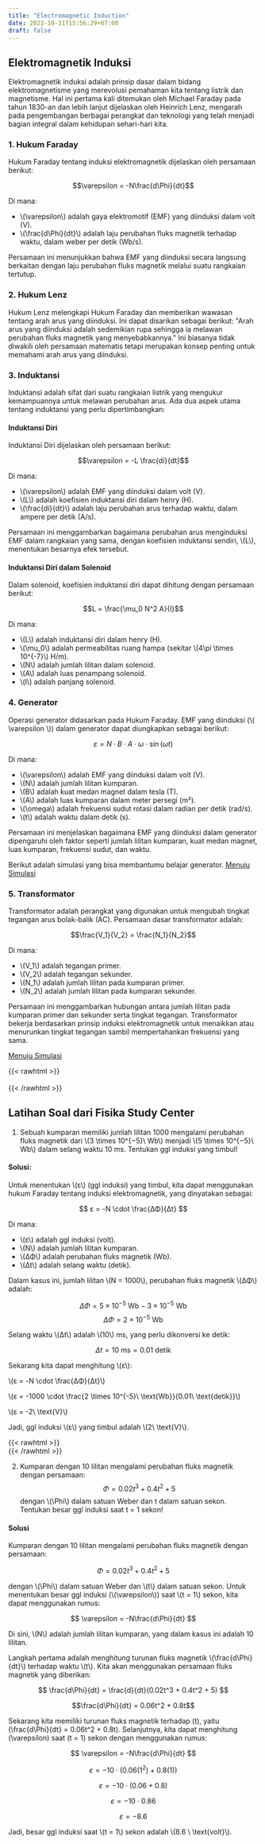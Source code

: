 ```yaml
---
title: "Electromagnetic Induction"
date: 2023-10-31T15:56:29+07:00
draft: false
---
```


## Elektromagnetik Induksi

Elektromagnetik induksi adalah prinsip dasar dalam bidang elektromagnetisme yang merevolusi pemahaman kita tentang listrik dan magnetisme. Hal ini pertama kali ditemukan oleh Michael Faraday pada tahun 1830-an dan lebih lanjut dijelaskan oleh Heinrich Lenz, mengarah pada pengembangan berbagai perangkat dan teknologi yang telah menjadi bagian integral dalam kehidupan sehari-hari kita.

### 1. Hukum Faraday

Hukum Faraday tentang induksi elektromagnetik dijelaskan oleh persamaan berikut:

$$\varepsilon = -N\frac{d\Phi}{dt}$$

Di mana:
- \\(\varepsilon\\) adalah gaya elektromotif (EMF) yang diinduksi dalam volt (V).
- \\(\frac{d\Phi}{dt}\\) adalah laju perubahan fluks magnetik terhadap waktu, dalam weber per detik (Wb/s).

Persamaan ini menunjukkan bahwa EMF yang diinduksi secara langsung berkaitan dengan laju perubahan fluks magnetik melalui suatu rangkaian tertutup.

### 2. Hukum Lenz

Hukum Lenz melengkapi Hukum Faraday dan memberikan wawasan tentang arah arus yang diinduksi. Ini dapat disarikan sebagai berikut: "Arah arus yang diinduksi adalah sedemikian rupa sehingga ia melawan perubahan fluks magnetik yang menyebabkannya." Ini biasanya tidak diwakili oleh persamaan matematis tetapi merupakan konsep penting untuk memahami arah arus yang diinduksi.

### 3. Induktansi

Induktansi adalah sifat dari suatu rangkaian listrik yang mengukur kemampuannya untuk melawan perubahan arus. Ada dua aspek utama tentang induktansi yang perlu dipertimbangkan:

#### Induktansi Diri

Induktansi Diri dijelaskan oleh persamaan berikut:

$$\varepsilon = -L \frac{di}{dt}$$

Di mana:
- \\(\varepsilon\\) adalah EMF yang diinduksi dalam volt (V).
- \\(L\\) adalah koefisien induktansi diri dalam henry (H).
- \\(\frac{di}{dt}\\) adalah laju perubahan arus terhadap waktu, dalam ampere per detik (A/s).

Persamaan ini menggambarkan bagaimana perubahan arus menginduksi EMF dalam rangkaian yang sama, dengan koefisien induktansi sendiri, \\(L\\), menentukan besarnya efek tersebut.

#### Induktansi Diri dalam Solenoid

Dalam solenoid, koefisien induktansi diri dapat dihitung dengan persamaan berikut:

$$L = \frac{\mu_0 N^2 A}{l}$$

Di mana:
- \\(L\\) adalah induktansi diri dalam henry (H).
- \\(\mu_0\\) adalah permeabilitas ruang hampa (sekitar \\(4\pi \times 10^{-7}\\) H/m).
- \\(N\\) adalah jumlah lilitan dalam solenoid.
- \\(A\\) adalah luas penampang solenoid.
- \\(l\\) adalah panjang solenoid.

### 4. Generator

Operasi generator didasarkan pada Hukum Faraday. EMF yang diinduksi (\\( \varepsilon \\)) dalam generator dapat diungkapkan sebagai berikut:

$$\varepsilon = N \cdot B \cdot A \cdot \omega \cdot \sin(\omega t)$$

Di mana:
- \\(\varepsilon\\) adalah EMF yang diinduksi dalam volt (V).
- \\(N\\) adalah jumlah lilitan kumparan.
- \\(B\\) adalah kuat medan magnet dalam tesla (T).
- \\(A\\) adalah luas kumparan dalam meter persegi (m²).
- \\(\omega\\) adalah frekuensi sudut rotasi dalam radian per detik (rad/s).
- \\(t\\) adalah waktu dalam detik (s).

Persamaan ini menjelaskan bagaimana EMF yang diinduksi dalam generator dipengaruhi oleh faktor seperti jumlah lilitan kumparan, kuat medan magnet, luas kumparan, frekuensi sudut, dan waktu.

Berikut adalah simulasi yang bisa membantumu belajar generator.
[Menuju Simulasi](https://www.walter-fendt.de/html5/phen/generator_en.htm)

### 5. Transformator

Transformator adalah perangkat yang digunakan untuk mengubah tingkat tegangan arus bolak-balik (AC). Persamaan dasar transformator adalah:

$$\frac{V_1}{V_2} = \frac{N_1}{N_2}$$

Di mana:
- \\(V_1\\) adalah tegangan primer.
- \\(V_2\\) adalah tegangan sekunder.
- \\(N_1\\) adalah jumlah lilitan pada kumparan primer.
- \\(N_2\\) adalah jumlah lilitan pada kumparan sekunder.

Persamaan ini menggambarkan hubungan antara jumlah lilitan pada kumparan primer dan sekunder serta tingkat tegangan. Transformator bekerja berdasarkan prinsip induksi elektromagnetik untuk menaikkan atau menurunkan tingkat tegangan sambil mempertahankan frekuensi yang sama.

[Menuju Simulasi](https://iwant2study.org/lookangejss/05electricitynmagnetism_17AC/ejss_model_transformer/)   

{{< rawhtml >}}
<br><br>
{{< /rawhtml >}}

## Latihan Soal dari Fisika Study Center

1. Sebuah kumparan memiliki jumlah lilitan 1000 mengalami perubahan fluks magnetik dari \\(3 \times 10^{−5}\ Wb\\) menjadi \\(5 \times 10^{−5}\ Wb\\) dalam selang waktu 10 ms. Tentukan ggl induksi yang timbul!

#### Solusi:
Untuk menentukan \\(ε\\) (ggl induksi) yang timbul, kita dapat menggunakan hukum Faraday tentang induksi elektromagnetik, yang dinyatakan sebagai:

$$
ε = -N \cdot \frac{ΔΦ}{Δt}
$$

Di mana:
- \\(ε\\) adalah ggl induksi (volt).
- \\(N\\) adalah jumlah lilitan kumparan.
- \\(ΔΦ\\) adalah perubahan fluks magnetik (Wb).
- \\(Δt\\) adalah selang waktu (detik).

Dalam kasus ini, jumlah lilitan \\(N = 1000\\), perubahan fluks magnetik \\(ΔΦ\\) adalah:

$$ ΔΦ = 5 \times 10^{-5}\ \text{Wb} - 3 \times 10^{-5}\ \text{Wb}$$
$$ΔΦ = 2 \times 10^{-5}\ \text{Wb}$$

Selang waktu \\(Δt\\) adalah \\(10\\) ms, yang perlu dikonversi ke detik:

$$
Δt = 10\ \text{ms} = 0.01\ \text{detik}
$$

Sekarang kita dapat menghitung \\(ε\\):


\\(ε = -N \cdot \frac{ΔΦ}{Δt}\\)

\\(ε = -1000 \cdot \frac{2 \times 10^{-5}\ \text{Wb}}{0.01\ \text{detik}}\\)

\\(ε = -2\ \text{V}\\)

Jadi, ggl induksi \\(ε\\) yang timbul adalah \\(2\ \text{V}\\).

{{< rawhtml >}}
<br>
{{< /rawhtml >}}

2. Kumparan dengan 10 lilitan mengalami perubahan fluks magnetik dengan persamaan:
$$\Phi = 0.02t^3 + 0.4t^2 + 5$$
dengan \\(\Phi\\) dalam satuan Weber dan t dalam satuan sekon. Tentukan besar ggl induksi saat t = 1 sekon! 

#### Solusi

Kumparan dengan 10 lilitan mengalami perubahan fluks magnetik dengan persamaan:

$$
\Phi = 0.02t^3 + 0.4t^2 + 5
$$

dengan \\(\Phi\\) dalam satuan Weber dan \\(t\\) dalam satuan sekon. Untuk menentukan besar ggl induksi (\\(\varepsilon\\)) saat \\(t = 1\\) sekon, kita dapat menggunakan rumus:

$$
\varepsilon = -N\frac{d\Phi}{dt}
$$

Di sini, \\(N\\) adalah jumlah lilitan kumparan, yang dalam kasus ini adalah 10 lilitan.

Langkah pertama adalah menghitung turunan fluks magnetik \\(\frac{d\Phi}{dt}\\) terhadap waktu \\(t\\). Kita akan menggunakan persamaan fluks magnetik yang diberikan:

$$
\frac{d\Phi}{dt} = \frac{d}{dt}(0.02t^3 + 0.4t^2 + 5)
$$

$$\frac{d\Phi}{dt} = 0.06t^2 + 0.8t$$

Sekarang kita memiliki turunan fluks magnetik terhadap \(t\), yaitu \(\frac{d\Phi}{dt} = 0.06t^2 + 0.8t\). Selanjutnya, kita dapat menghitung \(\varepsilon\) saat \(t = 1\) sekon dengan menggunakan rumus:

$$
\varepsilon = -N\frac{d\Phi}{dt}
$$

$$\varepsilon = -10 \cdot (0.06(1^2) + 0.8(1))$$

$$\varepsilon = -10 \cdot (0.06 + 0.8)$$

$$\varepsilon = -10 \cdot 0.86$$

$$\varepsilon = -8.6$$

Jadi, besar ggl induksi saat \\(t = 1\\) sekon adalah \\(8.6 \ \text{volt}\\).
